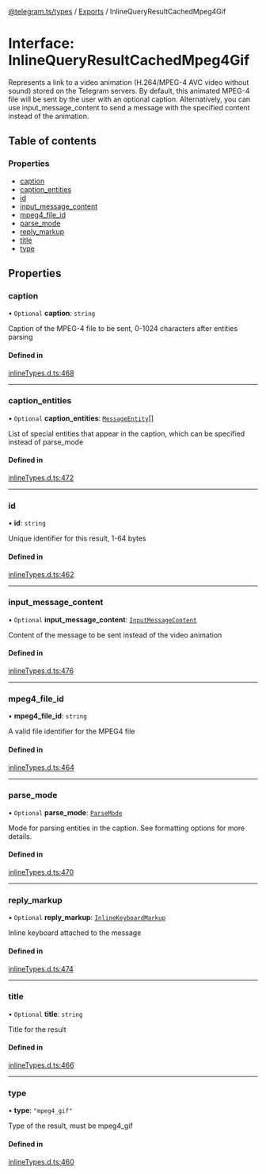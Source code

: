 [@telegram.ts/types](../README.md) / [Exports](../modules.md) / InlineQueryResultCachedMpeg4Gif

# Interface: InlineQueryResultCachedMpeg4Gif

Represents a link to a video animation (H.264/MPEG-4 AVC video without sound) stored on the Telegram servers. By default, this animated MPEG-4 file will be sent by the user with an optional caption. Alternatively, you can use input_message_content to send a message with the specified content instead of the animation.

## Table of contents

### Properties

- [caption](InlineQueryResultCachedMpeg4Gif.md#caption)
- [caption\_entities](InlineQueryResultCachedMpeg4Gif.md#caption_entities)
- [id](InlineQueryResultCachedMpeg4Gif.md#id)
- [input\_message\_content](InlineQueryResultCachedMpeg4Gif.md#input_message_content)
- [mpeg4\_file\_id](InlineQueryResultCachedMpeg4Gif.md#mpeg4_file_id)
- [parse\_mode](InlineQueryResultCachedMpeg4Gif.md#parse_mode)
- [reply\_markup](InlineQueryResultCachedMpeg4Gif.md#reply_markup)
- [title](InlineQueryResultCachedMpeg4Gif.md#title)
- [type](InlineQueryResultCachedMpeg4Gif.md#type)

## Properties

### caption

• `Optional` **caption**: `string`

Caption of the MPEG-4 file to be sent, 0-1024 characters after entities parsing

#### Defined in

[inlineTypes.d.ts:468](https://github.com/telegramsjs/types/blob/d08200f/src/inlineTypes.d.ts#L468)

___

### caption\_entities

• `Optional` **caption\_entities**: [`MessageEntity`](../modules.md#messageentity)[]

List of special entities that appear in the caption, which can be specified instead of parse_mode

#### Defined in

[inlineTypes.d.ts:472](https://github.com/telegramsjs/types/blob/d08200f/src/inlineTypes.d.ts#L472)

___

### id

• **id**: `string`

Unique identifier for this result, 1-64 bytes

#### Defined in

[inlineTypes.d.ts:462](https://github.com/telegramsjs/types/blob/d08200f/src/inlineTypes.d.ts#L462)

___

### input\_message\_content

• `Optional` **input\_message\_content**: [`InputMessageContent`](../modules.md#inputmessagecontent)

Content of the message to be sent instead of the video animation

#### Defined in

[inlineTypes.d.ts:476](https://github.com/telegramsjs/types/blob/d08200f/src/inlineTypes.d.ts#L476)

___

### mpeg4\_file\_id

• **mpeg4\_file\_id**: `string`

A valid file identifier for the MPEG4 file

#### Defined in

[inlineTypes.d.ts:464](https://github.com/telegramsjs/types/blob/d08200f/src/inlineTypes.d.ts#L464)

___

### parse\_mode

• `Optional` **parse\_mode**: [`ParseMode`](../modules.md#parsemode)

Mode for parsing entities in the caption. See formatting options for more details.

#### Defined in

[inlineTypes.d.ts:470](https://github.com/telegramsjs/types/blob/d08200f/src/inlineTypes.d.ts#L470)

___

### reply\_markup

• `Optional` **reply\_markup**: [`InlineKeyboardMarkup`](InlineKeyboardMarkup.md)

Inline keyboard attached to the message

#### Defined in

[inlineTypes.d.ts:474](https://github.com/telegramsjs/types/blob/d08200f/src/inlineTypes.d.ts#L474)

___

### title

• `Optional` **title**: `string`

Title for the result

#### Defined in

[inlineTypes.d.ts:466](https://github.com/telegramsjs/types/blob/d08200f/src/inlineTypes.d.ts#L466)

___

### type

• **type**: ``"mpeg4_gif"``

Type of the result, must be mpeg4_gif

#### Defined in

[inlineTypes.d.ts:460](https://github.com/telegramsjs/types/blob/d08200f/src/inlineTypes.d.ts#L460)
